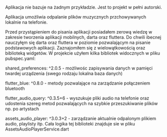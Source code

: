 Aplikacja nie bazuje na żadnym przykładzie. Jest to projekt w pełni autorski.

Aplikacja umożliwia odpalanie plików muzycznych przchowywanych lokalnie na telefonie.

Przed przystąpieniem do pisania aplikacji posiadałem zerową wiedzę w zakresie
tworzenia aplikacji mobilnych, darta oraz fluttera. Do chwili ibecnej nauczyłęm się darta oraz fluttera
w poziomie pozwalającym na pisanie podstawowych aplikacji. Zaznajomiłem się z wielowątkowością oraz biblioteką widgetów.
W projekcie użyłem kilka bibliotek widocznych w pliku pubspec.yaml:

  shared_preferences: ^2.0.5 - możliwośc zapisywania danych w pamięci twardej urządzenia (swego rodzaju lokalna baza danych)

  flutter_blue: ^0.8.0 - metody pozwalające na zarządzanie połączeniem bluetooth

  flutter_audio_query: ^0.3.5+6 - wyszukuje pliki audio na telefonie oraz udostenia szereg metod pozwalających
  na szybkie przeszukiwanie plików np. po artystach

  assets_audio_player: ^3.0.3+2 - zarządzanie aktualnie odpalonym plikiem audio, playlisty itp. Cała logika tej biblioteki
  znajduje sie w pliku AssetsAudioPlayerService.dart


